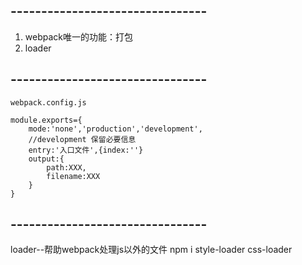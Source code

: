 ## --------------------------------
1. webpack唯一的功能：打包
2. loader


## --------------------------------
```
webpack.config.js

module.exports={
    mode:'none','production','development',
    //development 保留必要信息
    entry:'入口文件',{index:''}
    output:{
        path:XXX,
        filename:XXX
    }
}
```


## --------------------------------
loader--帮助webpack处理js以外的文件
npm i style-loader css-loader